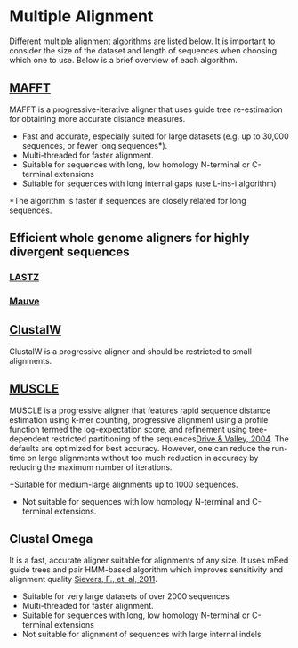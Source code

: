 # Multiple Alignment 

Different multiple alignment algorithms are listed below. It is important to consider the size of the dataset and length of sequences when choosing which one to use.  Below is a brief overview of each algorithm. 

## [MAFFT](https://mafft.cbrc.jp/alignment/software/manual/manual.html) 

MAFFT is a progressive-iterative aligner that uses guide tree re-estimation for obtaining more accurate distance measures.  

+ Fast and accurate, especially suited for large datasets (e.g. up to 30,000 sequences, or fewer long sequences*).
+ Multi-threaded for faster alignment. 
+ Suitable for sequences with long, low homology N-terminal or C-terminal extensions
+ Suitable for sequences with long internal gaps (use L-ins-i algorithm)

\*The algorithm is faster if sequences are closely related for long sequences.  

## Efficient whole genome aligners for highly divergent sequences
### [LASTZ](http://www.bx.psu.edu/~rsharris/lastz/README.lastz-1.04.03.html#fmt_axt) 
### [Mauve](http://darlinglab.org/mauve/mauve.html) 

## [ClustalW](http://manpages.ubuntu.com/manpages/bionic/man1/clustalw.1.html)
ClustalW is a progressive aligner and should be restricted to small alignments.

## [MUSCLE](http://www.drive5.com/muscle/manual/index.html) 
MUSCLE is a progressive aligner that features rapid sequence distance estimation using k-mer counting, progressive alignment using a profile function termed the log-expectation score, and refinement using tree-dependent restricted partitioning of the sequences[Drive & Valley, 2004](http://nar.oxfordjournals.org/content/32/5/1792.full.pdf+html). The defaults are optimized for best accuracy.  However, one can reduce the run-time on large alignments without too much reduction in accuracy by reducing the maximum number of iterations.  

+Suitable for medium-large alignments up to 1000 sequences. 
+ Not suitable for sequences with low homology N-terminal and C-terminal extensions. 

## Clustal Omega 
It is a fast, accurate aligner suitable for alignments of any size. It uses mBed guide trees and pair HMM-based algorithm which improves sensitivity and alignment quality [Sievers, F., et. al, 2011](https://www.scienceopen.com/document_file/75d83110-c338-403b-97fe-813d5e6b41f6/PubMedCentral/75d83110-c338-403b-97fe-813d5e6b41f6.pdf). 

+ Suitable for very large datasets of over 2000 sequences
+ Multi-threaded for faster alignment.
+ Suitable for sequences with long, low homology N-terminal or C-terminal extensions
+ Not suitable for alignment of sequences with large internal indels

